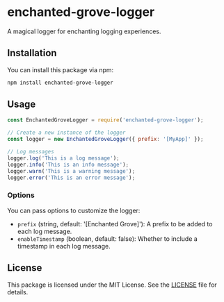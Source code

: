 # enchanted-grove-logger

A magical logger for enchanting logging experiences.

## Installation

You can install this package via npm:

```bash
npm install enchanted-grove-logger
```

## Usage

```javascript
const EnchantedGroveLogger = require('enchanted-grove-logger');

// Create a new instance of the logger
const logger = new EnchantedGroveLogger({ prefix: '[MyApp]' });

// Log messages
logger.log('This is a log message');
logger.info('This is an info message');
logger.warn('This is a warning message');
logger.error('This is an error message');
```

### Options

You can pass options to customize the logger:

- `prefix` (string, default: '[Enchanted Grove]'): A prefix to be added to each log message.
- `enableTimestamp` (boolean, default: false): Whether to include a timestamp in each log message.

## License

This package is licensed under the MIT License. See the [LICENSE](LICENSE) file for details.
